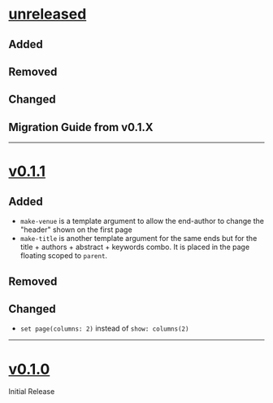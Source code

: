 # [unreleased](https://github.com/JamesxX/graceful-genetics/tags/)
## Added

## Removed

## Changed

## Migration Guide from v0.1.X

---

# [v0.1.1](https://github.com/JamesxX/graceful-genetics/releases/tags/v0.1.1)
## Added
- `make-venue` is a template argument to allow the end-author to change the "header" shown on the first page
- `make-title` is another template argument for the same ends but for the title + authors + abstract + keywords combo. It is placed in the page floating scoped to `parent`.

## Removed

## Changed
- `set page(columns: 2)` instead of `show: columns(2)`

---

# [v0.1.0](https://github.com/JamesxX/graceful-genetics/releases/tags/v0.1.0)
Initial Release
